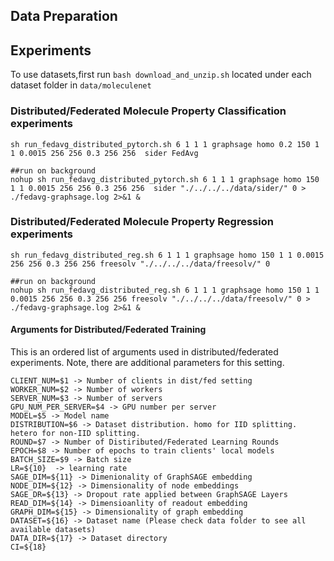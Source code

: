 ## Data Preparation

## Experiments 
To use datasets,first run  ```bash download_and_unzip.sh```  located under each dataset folder in  ```data/moleculenet```

### Distributed/Federated Molecule Property Classification experiments
```
sh run_fedavg_distributed_pytorch.sh 6 1 1 1 graphsage homo 0.2 150 1 1 0.0015 256 256 0.3 256 256  sider FedAvg

##run on background
nohup sh run_fedavg_distributed_pytorch.sh 6 1 1 1 graphsage homo 150 1 1 0.0015 256 256 0.3 256 256  sider "./../../../data/sider/" 0 > ./fedavg-graphsage.log 2>&1 &
```

### Distributed/Federated Molecule Property Regression experiments
```
sh run_fedavg_distributed_reg.sh 6 1 1 1 graphsage homo 150 1 1 0.0015 256 256 0.3 256 256 freesolv "./../../../data/freesolv/" 0

##run on background
nohup sh run_fedavg_distributed_reg.sh 6 1 1 1 graphsage homo 150 1 1 0.0015 256 256 0.3 256 256 freesolv "./../../../data/freesolv/" 0 > ./fedavg-graphsage.log 2>&1 &
```

#### Arguments for Distributed/Federated Training
This is an ordered list of arguments used in distributed/federated experiments. Note, there are additional parameters for this setting.
```
CLIENT_NUM=$1 -> Number of clients in dist/fed setting
WORKER_NUM=$2 -> Number of workers
SERVER_NUM=$3 -> Number of servers
GPU_NUM_PER_SERVER=$4 -> GPU number per server
MODEL=$5 -> Model name
DISTRIBUTION=$6 -> Dataset distribution. homo for IID splitting. hetero for non-IID splitting.
ROUND=$7 -> Number of Distiributed/Federated Learning Rounds
EPOCH=$8 -> Number of epochs to train clients' local models
BATCH_SIZE=$9 -> Batch size 
LR=${10}  -> learning rate
SAGE_DIM=${11} -> Dimenionality of GraphSAGE embedding
NODE_DIM=${12} -> Dimensionality of node embeddings
SAGE_DR=${13} -> Dropout rate applied between GraphSAGE Layers
READ_DIM=${14} -> Dimensioanlity of readout embedding
GRAPH_DIM=${15} -> Dimensionality of graph embedding
DATASET=${16} -> Dataset name (Please check data folder to see all available datasets)
DATA_DIR=${17} -> Dataset directory
CI=${18}
```

